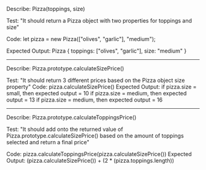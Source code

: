 Describe: Pizza(toppings, size)

Test: "It should return a Pizza object with two properties for toppings and size"

Code: let pizza = new Pizza(["olives", "garlic"], "medium");

Expected Output: Pizza { toppings: ["olives", "garlic"], size: "medium" }


-------------------------

Describe: Pizza.prototype.calculateSizePrice()

Test: "It should return 3 different prices based on the Pizza object size property"
Code: pizza.calculateSizePrice()
Expected Output:
if pizza.size = small, then expected output = 10
if pizza.size = medium, then expected output = 13
if pizza.size = medium, then expected output = 16

-------------------------

Describe: Pizza.prototype.calculateToppingsPrice()

Test: "It should add onto the returned value of Pizza.prototype.calculateSizePrice() based on the amount of toppings selected and return a final price"

Code: pizza.calculateToppingsPrice(pizza.calculateSizePrice())
Expected Output:
(pizza.calculateSizePrice()) + (2 * (pizza.toppings.length))
